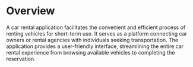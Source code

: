 # Overview
A car rental application facilitates the convenient and efficient process of renting vehicles for short-term use. It serves as a platform connecting car owners or rental agencies with individuals seeking transportation. The application provides a user-friendly interface, streamlining the entire car rental experience from browsing available vehicles to completing the reservation.
